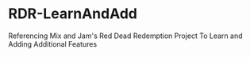 # RDR-LearnAndAdd
Referencing Mix and Jam's Red Dead Redemption Project To Learn and Adding Additional Features 

